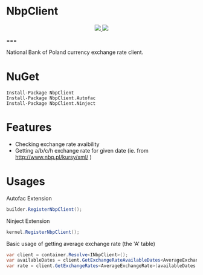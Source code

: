 # NbpClient

<p align="center">
    <a href="https://ci.appveyor.com/project/mgibas/nbpclient/branch/master">
        <img src="https://ci.appveyor.com/api/projects/status/github/mgibas/nbpclient?branch=master&svg=true"></img>
    </a>
    <a href="https://www.gitcheese.com/app/#/projects/a15dafcc-ff41-4f50-864d-5441511d3859/pledges/create">
        <img src="https://api.gitcheese.com/v1/projects/a15dafcc-ff41-4f50-864d-5441511d3859/badges"></img>
    </a>
</p>

===

National Bank of Poland currency exchange rate client.

NuGet
====
```
Install-Package NbpClient
Install-Package NbpClient.Autofac
Install-Package NbpClient.Ninject
```
Features
====
* Checking exchange rate avaibility
* Getting a/b/c/h exchange rate for given date (ie. from http://www.nbp.pl/kursy/xml/ )

Usages
====
Autofac Extension
```csharp
builder.RegisterNbpClient();
```

Ninject Extension
```csharp
kernel.RegisterNbpClient();
```

Basic usage of getting average exchange rate (the 'A' table)
```csharp
var client = container.Resolve<INbpClient>();
var availableDates = client.GetExchangeRateAvailableDates<AverageExchangeRate>();
var rate = client.GetExchangeRates<AverageExchangeRate>(availableDates.First());
```
